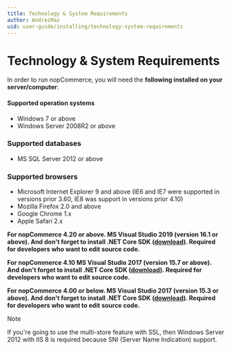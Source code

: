 ```yaml
---
title: Technology & System Requirements
author: AndreiMaz
uid: user-guide/installing/technology-system-requirements
---
```

# Technology & System Requirements

In order to run nopCommerce, you will need the **following installed on your server/computer**:

#### Supported operation systems
* Windows 7 or above
* Windows Server 2008R2 or above

### Supported databases
* MS SQL Server 2012 or above

### Supported browsers

* Microsoft Internet Explorer 9 and above (IE6 and IE7 were supported in versions prior 3.60, IE8 was support in versions prior 4.10)
* Mozilla Firefox 2.0 and above
* Google Chrome 1.x
* Apple Safari 2.x

**For nopCommerce 4.20 or above. MS Visual Studio 2019 (version 16.1 or above). And don't forget to install .NET Core SDK ([download](https://dotnet.microsoft.com/download)). Required for developers who want to edit source code.**

**For nopCommerce 4.10 MS Visual Studio 2017 (version 15.7 or above). And don't forget to install .NET Core SDK ([download](https://dotnet.microsoft.com/download)). Required for developers who want to edit source code.**

**For nopCommerce 4.00 or below. MS Visual Studio 2017 (version 15.3 or above). And don't forget to install .NET Core SDK ([download](https://dotnet.microsoft.com/download)). Required for developers who want to edit source code.**

> [!NOTE]
> If you're going to use the multi-store feature with SSL, then Windows Server 2012 with IIS 8 is required because SNI (Server Name Indication) support.
